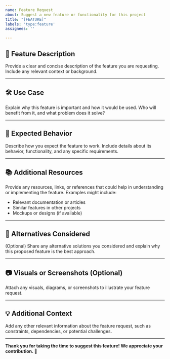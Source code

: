 ```yaml
---
name: Feature Request
about: Suggest a new feature or functionality for this project
title: "[FEATURE]"
labels: 'type:feature'
assignees: ''

---
```


## 🌟 Feature Description
Provide a clear and concise description of the feature you are requesting. Include any relevant context or background.

---

## 🛠️ Use Case
Explain why this feature is important and how it would be used. Who will benefit from it, and what problem does it solve?

---

## 🎯 Expected Behavior
Describe how you expect the feature to work. Include details about its behavior, functionality, and any specific requirements.

---

## 📚 Additional Resources
Provide any resources, links, or references that could help in understanding or implementing the feature. Examples might include:
- Relevant documentation or articles
- Similar features in other projects
- Mockups or designs (if available)

---

## 🔄 Alternatives Considered
(Optional) Share any alternative solutions you considered and explain why this proposed feature is the best approach.

---

## 📷 Visuals or Screenshots (Optional)
Attach any visuals, diagrams, or screenshots to illustrate your feature request.

---

## 💡 Additional Context
Add any other relevant information about the feature request, such as constraints, dependencies, or potential challenges.

---

**Thank you for taking the time to suggest this feature! We appreciate your contribution. 🙏**
